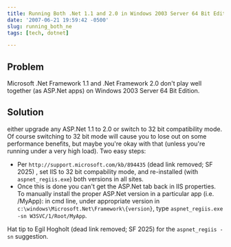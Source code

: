 ```yaml
---
title: Running Both .Net 1.1 and 2.0 in Windows 2003 Server 64 Bit Edition
date: '2007-06-21 19:59:42 -0500'
slug: running_both_ne
tags: [tech, dotnet]

---
```


## Problem

Microsoft .Net Framework 1.1 and .Net Framework 2.0 don't play well
together (as ASP.Net apps) on Windows 2003 Server 64 Bit Edition.

## Solution

either upgrade any ASP.Net 1.1 to 2.0 or switch to 32 bit
compatibility mode. Of course switching to 32 bit mode will cause you to lose
out on some performance benefits, but maybe you're okay with that (unless you're
running under a very high load). Two easy steps:

<!-- truncate -->

* Per `http://support.microsoft.com/kb/894435` (dead link removed; SF 2025) ,
  set IIS to 32 bit compability mode, and re-installed (with
  `aspnet_regiis.exe`) both versions in all sites.
* Once this is done you can't get the ASP.Net tab back in IIS properties. To
  manually install the proper ASP.Net version in a particular app (i.e. /MyApp):
  in cmd line, under appropriate version in
  `c:\windows\Microsoft.Net\Framework\{version}`, type `aspnet_regiis.exe -sn
  W3SVC/1/Root/MyApp`.

Hat tip to Egil Hogholt (dead link removed; SF 2025) for the `aspnet_regiis -sn`
suggestion.
